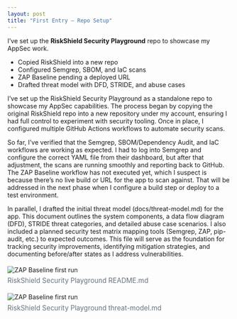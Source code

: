```yaml
---
layout: post
title: "First Entry — Repo Setup"
---
```


I’ve set up the **RiskShield Security Playground** repo to showcase my AppSec work.  
- Copied RiskShield into a new repo  
- Configured Semgrep, SBOM, and IaC scans  
- ZAP Baseline pending a deployed URL  
- Drafted threat model with DFD, STRIDE, and abuse cases  

I’ve set up the RiskShield Security Playground as a standalone repo to showcase my AppSec capabilities. The process began by copying the original RiskShield repo into a new repository under my account, ensuring I had full control to experiment with security tooling. Once in place, I configured multiple GitHub Actions workflows to automate security scans.

So far, I’ve verified that the Semgrep, SBOM/Dependency Audit, and IaC workflows are working as expected. I had to log into Semgrep and configure the correct YAML file from their dashboard, but after that adjustment, the scans are running smoothly and reporting back to GitHub. The ZAP Baseline workflow has not executed yet, which I suspect is because there’s no live build or URL for the app to scan against. That will be addressed in the next phase when I configure a build step or deploy to a test environment.

In parallel, I drafted the initial threat model (docs/threat-model.md) for the app. This document outlines the system components, a data flow diagram (DFD), STRIDE threat categories, and detailed abuse case scenarios. I also included a planned security test matrix mapping tools (Semgrep, ZAP, pip-audit, etc.) to expected outcomes. This file will serve as the foundation for tracking security improvements, identifying mitigation strategies, and documenting before/after states as I address vulnerabilities.

<figure style="margin:1.2rem 0;">
  <img src="{{ site.baseurl }}/assets/images/posts_imgs/repo_README.png)"
       alt="ZAP Baseline first run" style="max-width:100%;height:auto;">
  <figcaption style="color:#6a737d;font-size:.95rem;margin-top:.4rem;">
    RiskShield Security Playground README.md
  </figcaption>
</figure>

<figure style="margin:1.2rem 0;">
  <img src="{{ site.baseurl }}/assets/images/posts_imgs/threat-model.png"
       alt="ZAP Baseline first run" style="max-width:100%;height:auto;">
  <figcaption style="color:#6a737d;font-size:.95rem;margin-top:.4rem;">
    RiskShield Security Playground threat-model.md
  </figcaption>
</figure>

